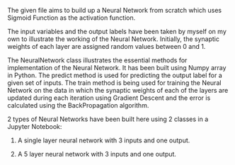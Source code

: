 The given file aims to build up a Neural Network from scratch which uses Sigmoid Function as the activation function.

The input variables and the output labels have been taken by myself on my own to illustrate the working of the Neural Network. Initially, the synaptic weights of each layer are assigned random values between 0 and 1.

The NeuralNetwork class illustrates the essential methods for implementation of the Neural Network. It has been built using Numpy array in Python. The predict method is used for predicting the output label for a given set of inputs. The train method is being used for training the Neural Network on the data in which the synaptic weights of each of the layers are updated during each iteration using Gradient Descent and the error is calculated using the BackPropagation algorithm.

2 types of Neural Networks have been built here using 2 classes in a Jupyter Notebook:

1. A single layer neural network with 3 inputs and one output.

2. A 5 layer neural network with 3 inputs and one output.
 